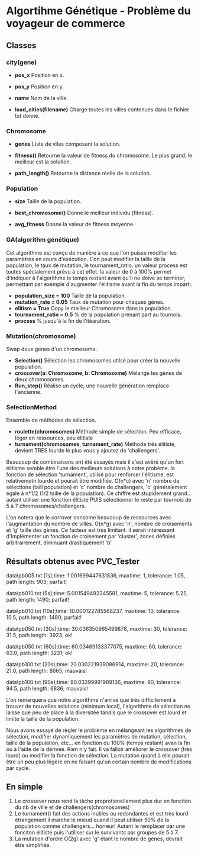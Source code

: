 ﻿Algortihme Génétique - Problème du voyageur de commerce
=======================================================

Classes
-------

### city(gene)
* **pos_x**	Position en x.
* **pos_y**	Position en y.
* **name**	Nom de la ville.

* **load_cities(filename)**
    Charge toutes les villes contenues dans le fichier txt donné.

### Chromosome
* **genes**	Liste de viles composant la solution.

* **fitness()**
	Retourne la valeur de fitness du chromosome.
	Le plus grand, le meilleur est la solution.
* **path_length()**
	Retourne la distance réelle de la solution.

### Population
* **size**	Taille de la population. 
	
* **best_chromosome()**
		Donne le meilleur individu (fitness).
* **avg_fitness**
		Donne la valeur de fitness moyenne.

### GA(algorithm génétique)
Cet algorithme est conçu de manière à ce que l'on puisse modifier les
paramètres en cours d'exécution. L'on peut modifier la taille de la
population, le taux de mutation, le tournament_ratio. un valeur process
est toutes spécialement prévu à cet effet. la valeur de 0 à 100% permet
d'indiquer à l'algorithme le temps restant avant qu'il ne doive se
terminer, permettant par exemple d'augmenter l'élitisme avant la fin
du temps imparti.

* **population_size = 100** Taille de la population.
* **mutation_rate = 0.05** Taux de mutation pour chaques gènes.
* **elitism = True** Copy le meilleur Chromosome dans la population.
* **tournament_ratio = 0.5** % de la population prenant part au tournois.
* **process** % jusqu'à la fin de l'itéaration.	

### Mutation(chromosome)
Swap deux genes d'un chromosome.
* **Selection()** 
	Sélection les chromosomes utilsé pour créer la nouvelle population.
* **crossover(a: Chromosome, b: Chromosome)**
	Mélange les gènes de deux chromosomes.
* **Run_step()**
	Réalise un cycle, une nouvelle génération remplace l'ancienne.
		

### SelectionMethod
Ensemble de méthodes de sélection.
* **roulette(chromosomes)** 
	Méthode simple de sélection. Peu efficace, léger en ressources, peu élitiste
* **turnament(chromosomes, turnament_rate)** 
		Méthode très élitiste, devient TRES lourde le plus vous y ajoutez de 'challengers'.

Beaucoup de combinaisons ont été essayés mais il s'est avèré qu'un fort élitisme semble
être l'une des meilleurs solutions à notre probème. la fonction de sélection 'turnament',
utilisé pour renforcer l'élitisme, est relativemetn lourde et pourait être modifiée.
O(n\*c) avec 'n' nombre de sélections (taill population) et 'c' nombre de challengers,
'c' généralement égale à n\*1/2 (1/2 taille de la population). Ce chiffre est stupidement
grand... autant utiliser une fonction élitiste PUIS sélectionner le reste par tournois de
5 à 7 chromosomes/challengers.

L'on notera que le corrover consome beaucoup de ressources avec l'augmantation du nombre
de villes. O(n*g) avec 'n', nombre de croisements et 'g' taille des gènes. Ce facteur 
est très limitant. il serait intéressant d'implémenter un fonction de croisement par 'cluster',
zones définies arbitrairement, diminuant drastiquement 'b'.

Résultats obtenus avec PVC_Tester
---------------------------------
data\pb005.txt (1s);time: 1.001699447631836, maxtime: 1, tolerance: 1.05,
path length: 903; parfait!

data\pb010.txt (5s);time: 5.001549482345581, maxtime: 5, tolerance: 5.25,
path length: 1490; parfait!

data\pb010.txt (10s);time: 10.000122785568237, maxtime: 10, tolerance: 10.5,
path length: 1490; parfait!

data\pb050.txt (30s);time: 30.036350965499878, maxtime: 30, tolerance: 31.5,
path length: 3923; ok!

data\pb050.txt (60s);time: 60.03469133377075, maxtime: 60, tolerance: 63.0,
path length: 3231; ok!

data\pb100.txt (20s);time: 20.030221939086914, maxtime: 20, tolerance: 21.0,
path length: 8665; mauvais!

data\pb100.txt (90s);time: 90.03399991989136, maxtime: 90, tolerance: 94.5,
path length: 6836; mauvais!

L'on remarquera que notre algorithme n'arrive que très difficilement à trouver de
nouvelles solutions (minimum local), l'algorithme de sélection ne laisse que peu 
de place à la diversitée tandis que le crossover est lourd et limite la taille de la
population.

Nous avons essayé de règler le problème en mélangeant les algorithmes de sélection,
modifier dynamiquement les paramètres de mutation, sélection, taille de la population,
etc... en fonction du 100% (temps restant) avan la fin ou à l'aide de la dérivée. Rien n'y
fait. Il va falloir améliorer le crossover (très lourd) ou modifier la fonction
de sélection. La mutation quand à elle pourait être un peu plus légère en ne faisant
qu'un certain nombre de modifications par cycle.

En simple
---------
1. Le crossover nous rend la tâche proprotionellement plus dur en fonciton du nb de ville
et de challengers(chromosomes)
2. Le turnament() fait des actions inutiles ou redondantes et est très lourd étrangement
    il marche le mieud quand il peut utiliser 50% de la population comme challengers... horreur!
    Autant le remplacer par une fonciton élitiste puis l'utiliser sur le survivants par groupes
    de 5 à 7.
3. La mutation d'ordre O(2g) avec 'g' étant le nombre de gènes, devrait être simplifiée.
